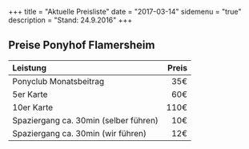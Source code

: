 +++
title = "Aktuelle Preisliste" 
date = "2017-03-14"
sidemenu = "true" 
description = "Stand: 24.9.2016"
+++

## Preise Ponyhof Flamersheim

Leistung                               | Preis 
 :------------------------------------ | -----:
Ponyclub Monatsbeitrag                 |  35€
5er Karte                              |  60€
10er Karte                             | 110€
Spaziergang ca. 30min (selber führen)  |  10€
Spaziergang ca. 30min (wir führen)     |  12€
 
 

